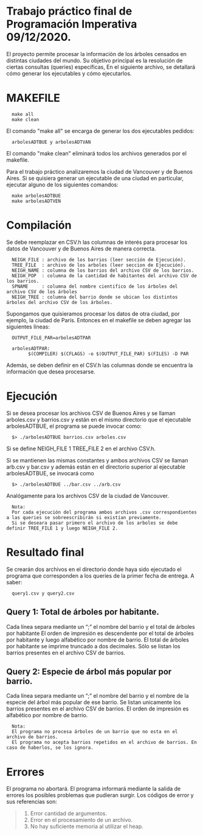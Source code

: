 # Trabajo práctico final de Programación Imperativa 09/12/2020.

El proyecto permite procesar la información de los árboles censados en distintas ciudades del mundo.
Su objetivo principal es la resolución de ciertas consultas (queries) específicas,
En el siguiente archivo, se detallará cómo generar los ejecutables y cómo ejecutarlos. 

# MAKEFILE

      make all 
      make clean 
      
El comando "make all" se encarga de generar los dos ejecutables pedidos:

      arbolesADTBUE y arbolesADTVAN 

El comando "make clean" eliminará todos los archivos generados por el makefile.

Para el trabajo práctico analizaremos la ciudad de Vancouver y de Buenos Aires. Si se quisiera generar un ejecutable de una ciudad en particular, ejecutar alguno de los siguientes comandos:

      make arbolesADTBUE 
      make arbolesADTVEN 

# Compilación
Se debe reemplazar en CSV.h las columnas de interés para procesar los datos de Vancouver y de Buenos Aires de manera correcta.

      NEIGH_FILE : archivo de los barrios (leer sección de Ejecución).
      TREE_FILE  : archivo de los arboles (leer seccion de Ejecución).
      NEIGH_NAME : columna de los barrios del archivo CSV de los barrios.
      NEIGH_POP  : columna de la cantidad de habitantes del archivo CSV de los barrios.
      SPNAME     : columna del nombre cientifico de los árboles del archivo CSV de los árboles
      NEIGH_TREE : columna del barrio donde se ubican los distintos árboles del archivo CSV de los árboles.

Supongamos que quisieramos procesar los datos de otra ciudad, por ejemplo, la ciudad de París. Entonces en el makefile se deben agregar las siguientes líneas:
      
      OUTPUT_FILE_PAR=arbolesADTPAR

      arbolesADTPAR:
            $(COMPILER) $(CFLAGS) -o $(OUTPUT_FILE_PAR) $(FILES) -D PAR

Además, se deben definir en el CSV.h las columnas donde se encuentra la información que desea procesarse.

# Ejecución
Si se desea procesar los archivos CSV de Buenos Aires y se llaman arboles.csv y barrios.csv y están en el mismo directorio que el ejecutable arbolesADTBUE, el programa se puede invocar como: 

      $> ./arbolesADTBUE barrios.csv arboles.csv

Si se define NEIGH_FILE 1  TREE_FILE 2 en el archivo CSV.h.
 
Si se mantienen las mismas constantes y ambos archivos CSV se llaman arb.csv y bar.csv y además están en el directorio superior al ejecutable arbolesADTBUE, se invocará como 
 
      $> ./arbolesADTBUE ../bar.csv ../arb.csv
      
Analógamente para los archivos CSV de la ciudad de Vancouver.

      Nota: 
      Por cada ejecución del programa ambos archivos .csv correspondientes a las queries se sobreescribirán si existían previamente.
      Si se deseara pasar primero el archivo de los arboles se debe definir TREE_FILE 1 y luego NEIGH_FILE 2.

# Resultado final
Se crearán dos archivos en el directorio donde haya sido ejecutado el programa que corresponden a los queries de la primer fecha de entrega. A saber:

      query1.csv y query2.csv

## Query 1: Total de árboles por habitante. 

Cada línea separa mediante un “;” el nombre del barrio y el total de árboles por habitante 
El orden de impresión es descendente por el total de árboles por habitante y luego alfabético por nombre de barrio. El total de árboles por habitante se imprime truncado a dos decimales.
Sólo se listan los barrios presentes en el archivo CSV de barrios.

## Query 2: Especie de árbol más popular por barrio. 
Cada línea separa mediante un “;” el nombre del barrio y el nombre de la especie del árbol más popular de ese barrio.
Se listan unicamente los barrios presentes en el archivo CSV de barrios.
El orden de impresión es alfabético por nombre de barrio.

      Nota: 
      El programa no procesa árboles de un barrio que no esta en el archivo de barrios.
      El programa no acepta barrios repetidos en el archivo de barrios. En caso de haberlos, se los ignora. 

# Errores
El programa no abortará. El programa informará mediante la salida de errores los posibles problemas que pudieran surgir. Los códigos de error y sus referencias son: 
>1) Error cantidad de argumentos.
>2) Error en el procesamiento de un archivo.
>3) No hay suficiente memoria al utilizar el heap.




